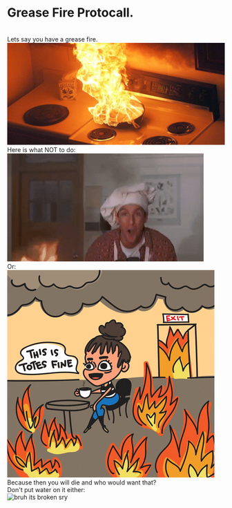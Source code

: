 <html>
<h1>Grease Fire Protocall.</h1>
<br>
Lets say you have a grease fire.
<br>
<img src="fire.jpg" alt="FIRE!!!!">
Here is what NOT to do:
<br>
<img src="FireDancing.gif" alt="bruh its broken sry">
<br>
Or:
<br>
<img src="FireGirl.gif" alt="bruh its broken sry">
<br>
Because then you will die and who would want that?
<br>
Don't put water on it either:
<br>
<img src="WaterOnFire.jpg" alt="bruh its broken sry">
